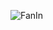 ![FanIn](https://user-images.githubusercontent.com/41232486/171994830-2406fa98-ef42-448b-9839-86df1721c19a.jpg)
